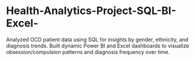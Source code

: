 # Health-Analytics-Project-SQL-BI-Excel-
Analyzed OCD patient data using SQL for insights by gender, ethnicity, and diagnosis trends. Built dynamic Power BI and Excel dashboards to visualize obsession/compulsion patterns and diagnosis frequency over time.
